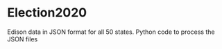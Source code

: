 # Election2020
Edison data in JSON format for all 50 states.  Python code to process the JSON files
